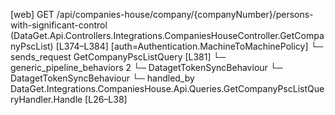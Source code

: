 [web] GET /api/companies-house/company/{companyNumber}/persons-with-significant-control  (DataGet.Api.Controllers.Integrations.CompaniesHouseController.GetCompanyPscList)  [L374–L384] [auth=Authentication.MachineToMachinePolicy]
  └─ sends_request GetCompanyPscListQuery [L381]
    └─ generic_pipeline_behaviors 2
      └─ DatagetTokenSyncBehaviour
      └─ DatagetTokenSyncBehaviour
    └─ handled_by DataGet.Integrations.CompaniesHouse.Api.Queries.GetCompanyPscListQueryHandler.Handle [L26–L38]

